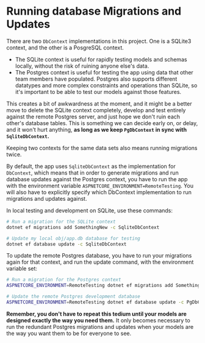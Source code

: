 # Running database Migrations and Updates

There are two `DbContext` implementations in this project.  One is a SQLite3 context, and the other is a PosgreSQL context.

 - The SQLite context is useful for rapidly testing models and schemas locally, without the risk of ruining anyone else's data.
 - The Postgres context is useful for testing the app using data that other team members have populated.  Postgres also supports different datatypes and more complex constraints and operations than SQLite, so it's important to be able to test our models against those features.

 This creates a bit of awkwardness at the moment, and it might be a better move to delete the SQLite context completely, develop and test entirely against the remote Postgres server, and just hope we don't ruin each other's database tables.  This is something we can decide early on, or delay, and it won't hurt anything, **as long as we keep `PgDbContext` in sync with `SqliteDbContext`.**
 
 Keeping two contexts for the same data sets also means running migrations twice.

 By default, the app uses `SqliteDbContext` as the implementation for `DbContext`, which means that in order to generate migrations and run database updates against the Postgres context, you have to run the app with the environment variable `ASPNETCORE_ENVIRONMENT=RemoteTesting`.  You will also have to explicitly specify which DbContext implementation to run migrations and updates against.

 In local testing and development on SQLite, use these commands:
 ```bash
 # Run a migration for the SQLite context
 dotnet ef migrations add SomethingNew -c SqliteDbContext

 # Update my local obj/app.db database for testing
 dotnet ef database update -c SqliteDbContext
 ```

 To update the remote Postgres database, you have to run your migrations again for that context, and run the update command, with the environment variable set:
 ```bash
 # Run a migration for the Postgres context
 ASPNETCORE_ENVIRONMENT=RemoteTesting dotnet ef migrations add SomethingNew -c PgDbContext

 # Update the remote Postgres development database
 ASPNETCORE_ENVIRONMENT=RemoteTesting dotnet ef database update -c PgDbContext
 ```

 **Remember, you don't have to repeat this tedium until your models are designed exactly the way you need them.**  It only becomes necessary to run the redundant Postgres migrations and updates when your models are the way you want them to be for everyone to see.
